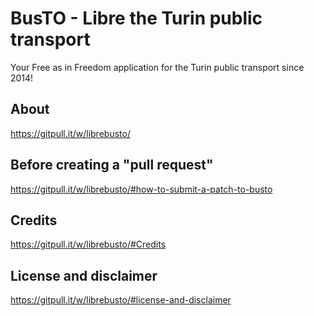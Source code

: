 # BusTO - Libre the Turin public transport

Your Free as in Freedom application for the Turin public transport since 2014!

## About

https://gitpull.it/w/librebusto/

## Before creating a "pull request"

https://gitpull.it/w/librebusto/#how-to-submit-a-patch-to-busto

## Credits

https://gitpull.it/w/librebusto/#Credits

## License and disclaimer

https://gitpull.it/w/librebusto/#license-and-disclaimer
